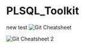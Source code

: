 # PLSQL_Toolkit
  new test
![Git Cheatsheet](https://www.git-tower.com/blog/content/posts/54-git-cheat-sheet/git-cheat-sheet-large01.png "Git Cheatsheet")
  
![Git Cheatsheet 2](https://www.git-tower.com/blog/content/posts/54-git-cheat-sheet/git-cheat-sheet-large02.png "Git Cheatsheet 2")

